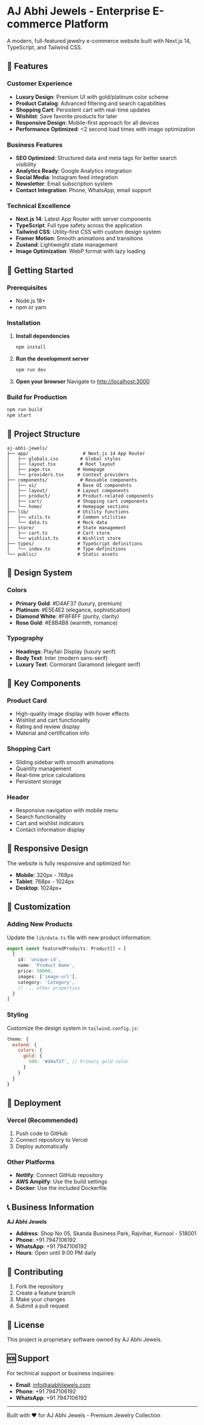 # AJ Abhi Jewels - Enterprise E-commerce Platform

A modern, full-featured jewelry e-commerce website built with Next.js 14, TypeScript, and Tailwind CSS.

## 🌟 Features

### Customer Experience
- **Luxury Design**: Premium UI with gold/platinum color scheme
- **Product Catalog**: Advanced filtering and search capabilities
- **Shopping Cart**: Persistent cart with real-time updates
- **Wishlist**: Save favorite products for later
- **Responsive Design**: Mobile-first approach for all devices
- **Performance Optimized**: <2 second load times with image optimization

### Business Features
- **SEO Optimized**: Structured data and meta tags for better search visibility
- **Analytics Ready**: Google Analytics integration
- **Social Media**: Instagram feed integration
- **Newsletter**: Email subscription system
- **Contact Integration**: Phone, WhatsApp, email support

### Technical Excellence
- **Next.js 14**: Latest App Router with server components
- **TypeScript**: Full type safety across the application
- **Tailwind CSS**: Utility-first CSS with custom design system
- **Framer Motion**: Smooth animations and transitions
- **Zustand**: Lightweight state management
- **Image Optimization**: WebP format with lazy loading

## 🚀 Getting Started

### Prerequisites
- Node.js 18+ 
- npm or yarn

### Installation

1. **Install dependencies**
   ```bash
   npm install
   ```

2. **Run the development server**
   ```bash
   npm run dev
   ```

3. **Open your browser**
   Navigate to [http://localhost:3000](http://localhost:3000)

### Build for Production

```bash
npm run build
npm start
```

## 📁 Project Structure

```
aj-abhi-jewels/
├── app/                    # Next.js 14 App Router
│   ├── globals.css        # Global styles
│   ├── layout.tsx         # Root layout
│   ├── page.tsx          # Homepage
│   └── providers.tsx     # Context providers
├── components/            # Reusable components
│   ├── ui/               # Base UI components
│   ├── layout/           # Layout components
│   ├── product/          # Product-related components
│   ├── cart/             # Shopping cart components
│   └── home/             # Homepage sections
├── lib/                  # Utility functions
│   ├── utils.ts          # Common utilities
│   └── data.ts           # Mock data
├── store/                # State management
│   ├── cart.ts           # Cart store
│   └── wishlist.ts       # Wishlist store
├── types/                # TypeScript definitions
│   └── index.ts          # Type definitions
└── public/               # Static assets
```

## 🎨 Design System

### Colors
- **Primary Gold**: #D4AF37 (luxury, premium)
- **Platinum**: #E5E4E2 (elegance, sophistication)
- **Diamond White**: #F8F8FF (purity, clarity)
- **Rose Gold**: #E8B4B8 (warmth, romance)

### Typography
- **Headings**: Playfair Display (luxury serif)
- **Body Text**: Inter (modern sans-serif)
- **Luxury Text**: Cormorant Garamond (elegant serif)

## 🛒 Key Components

### Product Card
- High-quality image display with hover effects
- Wishlist and cart functionality
- Rating and review display
- Material and certification info

### Shopping Cart
- Sliding sidebar with smooth animations
- Quantity management
- Real-time price calculations
- Persistent storage

### Header
- Responsive navigation with mobile menu
- Search functionality
- Cart and wishlist indicators
- Contact information display

## 📱 Responsive Design

The website is fully responsive and optimized for:
- **Mobile**: 320px - 768px
- **Tablet**: 768px - 1024px
- **Desktop**: 1024px+

## 🔧 Customization

### Adding New Products
Update the `lib/data.ts` file with new product information:

```typescript
export const featuredProducts: Product[] = [
  {
    id: 'unique-id',
    name: 'Product Name',
    price: 50000,
    images: ['image-url'],
    category: 'Category',
    // ... other properties
  }
]
```

### Styling
Customize the design system in `tailwind.config.js`:

```javascript
theme: {
  extend: {
    colors: {
      gold: {
        500: '#d4af37', // Primary gold color
      }
    }
  }
}
```

## 🚀 Deployment

### Vercel (Recommended)
1. Push code to GitHub
2. Connect repository to Vercel
3. Deploy automatically

### Other Platforms
- **Netlify**: Connect GitHub repository
- **AWS Amplify**: Use the build settings
- **Docker**: Use the included Dockerfile

## 📞 Business Information

**AJ Abhi Jewels**
- **Address**: Shop No 05, Skanda Business Park, Rajvihar, Kurnool - 518001
- **Phone**: +91 7947106192
- **WhatsApp**: +91 7947106192
- **Hours**: Open until 9:00 PM daily

## 🤝 Contributing

1. Fork the repository
2. Create a feature branch
3. Make your changes
4. Submit a pull request

## 📄 License

This project is proprietary software owned by AJ Abhi Jewels.

## 🆘 Support

For technical support or business inquiries:
- **Email**: info@ajabhijewels.com
- **Phone**: +91 7947106192
- **WhatsApp**: +91 7947106192

---

Built with ❤️ for AJ Abhi Jewels - Premium Jewelry Collection